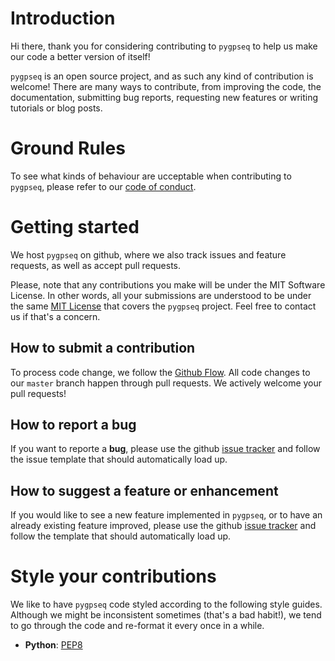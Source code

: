 # Introduction

Hi there, thank you for considering contributing to `pygpseq` to help us make our code a better version of itself!

`pygpseq` is an open source project, and as such any kind of contribution is welcome! There are many ways to contribute, from improving the code, the documentation, submitting bug reports, requesting new features or writing tutorials or blog posts.

# Ground Rules

To see what kinds of behaviour are ucceptable when contributing to `pygpseq`, please refer to our [code of conduct](https://github.com/ggirelli/gpseq_ce/blob/master/CODE_OF_CONDUCT.md).

# Getting started

We host `pygpseq` on github, where we also track issues and feature requests, as well as accept pull requests.

Please, note that any contributions you make will be under the MIT Software License. In other words, all your submissions are understood to be under the same [MIT License](http://choosealicense.com/licenses/mit/) that covers the `pygpseq` project. Feel free to contact us if that's a concern.

## How to submit a contribution

To process code change, we follow the [Github Flow](https://guides.github.com/introduction/flow/index.html). All code changes to our `master` branch happen through pull requests. We actively welcome your pull requests!

## How to report a bug

If you want to reporte a **bug**, please use the github [issue tracker](https://github.com/ggirelli/gpseq_ce/issues) and follow the issue template that should automatically load up.

## How to suggest a feature or enhancement

If you would like to see a new feature implemented in `pygpseq`, or to have an already existing feature improved, please use the github [issue tracker](https://github.com/ggirelli/gpseq_ce/issues) and follow the template that should automatically load up.

# Style your contributions

We like to have `pygpseq` code styled according to the following style guides. Although we might be inconsistent sometimes (that's a bad habit!), we tend to go through the code and re-format it every once in a while.

* **Python**: [PEP8](https://www.python.org/dev/peps/pep-0008/#a-foolish-consistency-is-the-hobgoblin-of-little-minds)
